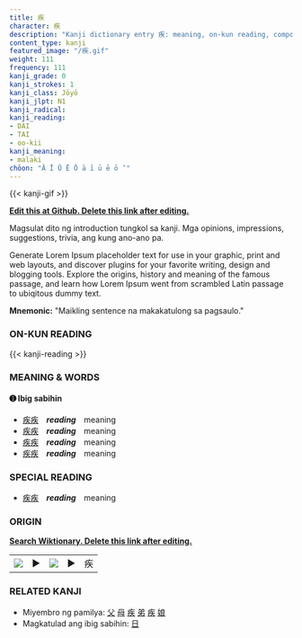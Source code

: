 ```yaml
---
title: 疾
character: 疾
description: "Kanji dictionary entry 疾: meaning, on-kun reading, compounds, origin, related kanji"
content_type: kanji
featured_image: "/疾.gif"
weight: 111
frequency: 111
kanji_grade: 0
kanji_strokes: 1
kanji_class: Jōyō
kanji_jlpt: N1
kanji_radical: 
kanji_reading: 
- DAI
- TAI
- oo-kii
kanji_meaning:
- malaki
chōon: "Ā Ī Ū Ē Ō ā ī ū ē ō ’"
---
```

[//]: # (Don't edit the line below. Kanji animated GIF code is automatically generated.)
{{< kanji-gif >}}

[//]: # (Edit below this line.)

**[Edit this at Github. Delete this link after editing.](https://github.com/tim0g/tim/tree/main/content/kanji/疾/index.md)**

Magsulat dito ng introduction tungkol sa kanji. Mga opinions, impressions, suggestions, trivia, ang kung ano-ano pa.

Generate Lorem Ipsum placeholder text for use in your graphic, print and web layouts, and discover plugins for your favorite writing, design and blogging tools. Explore the origins, history and meaning of the famous passage, and learn how Lorem Ipsum went from scrambled Latin passage to ubiqitous dummy text.
 
**Mnemonic:** "Maikling sentence na makakatulong sa pagsaulo."

### ON-KUN READING

[//]: # (Don't edit the line below. ON-KUN READING code is automatically generated.)
{{< kanji-reading >}}

### MEANING & WORDS

#### ➊ **Ibig sabihin**
  - [疾](../疾)[疾](../疾)　***reading***　meaning
  - [疾](../疾)[疾](../疾)　***reading***　meaning
  - [疾](../疾)[疾](../疾)　***reading***　meaning
  - [疾](../疾)[疾](../疾)　***reading***　meaning

### SPECIAL READING
  - [疾](../疾)[疾](../疾)　***reading***　meaning

### ORIGIN

**[Search Wiktionary. Delete this link after editing.](https://wiktionary.org/wiki/疾)**
<table class="kanji-table"><tr><td>
<img src="60px-疾-bronze.svg.png">
</td><td>▶</td><td>
<img src="60px-疾-oracle.svg.png">
</td><td>▶</td>
<td class="kanji-origin">疾</td>
</tr></table>

### RELATED KANJI
- Miyembro ng pamilya: [父](../父) [母](../母) [疾](../疾) [弟](../弟) [疾](../疾) [娘](../娘)
- Magkatulad ang ibig sabihin: [日](../日)
